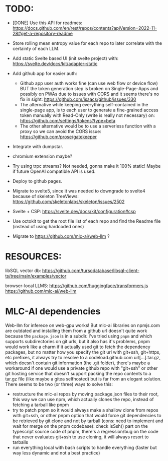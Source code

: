 # TODO:

- [DONE] Use this API for readmes: https://docs.github.com/en/rest/repos/contents?apiVersion=2022-11-28#get-a-repository-readme

- Store rolling mean entropy value for each repo to later correlate with the certainty of each LLM.

- Add static Svelte based UI (init svelte project) with: https://svelte.dev/docs/kit/adapter-static

- Add github app for easier auth:
    - Github app user auth works fine (can use web flow or device flow) BUT the token generation step is broken on Single-Page-Apps and possibly on PWAs due to issues with CORS and it seems there's no fix in sight: https://github.com/isaacs/github/issues/330
    - The alternative while keeping everything self-contained in the single-page app, is to each user to generate a fine-grained access token manually with Read-Only (write is really not necessary) on: https://github.com/settings/tokens?type=beta 
    - The other alternative would be to use a serverless function with a proxy so we can avoid the CORS issue: https://github.com/prose/gatekeeper

- Integrate with dumpstar.

- chromium extension maybe?

- Try using trpc streams? Not needed, gonna make it 100% static! Maybe if future OpenAI compatible API is used.

- Deploy to github pages.

- Migrate to svelte5, since it was needed to downgrade to svelte4 because of skeleton TreeViews: https://github.com/skeletonlabs/skeleton/issues/2502

- Svelte + CSP: https://svelte.dev/docs/kit/configuration#csp

- Use octokit to get the root file list of each repo and find the Readme file (instead of using hardcoded ones)

- Migrate to https://github.com/mlc-ai/web-llm ?


# RESOURCES:

libSQL vector db: https://github.com/tursodatabase/libsql-client-ts/tree/main/examples/vector


browser-local LLMS:
https://github.com/huggingface/transformers.js
https://github.com/mlc-ai/web-llm


# MLC-AI dependencies
Web-llm for inferece on web-gpu works! But mlc-ai libraries on npmjs.com are outdated and
installing them from a github url doesn't quite work because the `package.json` is in a subdir.
I've tried using `pnpm` and which supports subdirectories on git urls, but it also has it's problems,
pnpm would work like a charm if it actually used git to fetch the dependency packages, 
but no matter how you specify the git url with git+ssh, git+https, etc prefixes, it always try to
resolve to a codeload.github.com url[...].tar.gz, which doesn't contain git information (the .git folder),
there's maybe a workaround if one would use a private github repo with "git+ssh" or other git hosting 
service that doesn't support packing the repo contents to a tar.gz file (like maybe a gitea selfhosted) but
is far from an elegant solution.
There seems to be two (or three) ways to solve this:
- restructure the mlc-ai repos by moving package.json files to their root, this way we can use npm, which 
actually clones the repo, instead of fetching a tarball like pnpm
- try to patch pnpm so it would always make a shallow clone from repos with git+ssh, or other pnpm option
that would force git dependencies to be retrieved by git clone and not by tarball (cons: need to implement
and wait for merge on the pnpm codebase): check isSsh() part on the typescript source code of pnpm, there's
a regression/bug on the code that never evaluates git+ssh to use cloning, it will always resort to tarballs
- run everything local with bash scripts to handle everything (faster but way less dynamic and not a best practice)














